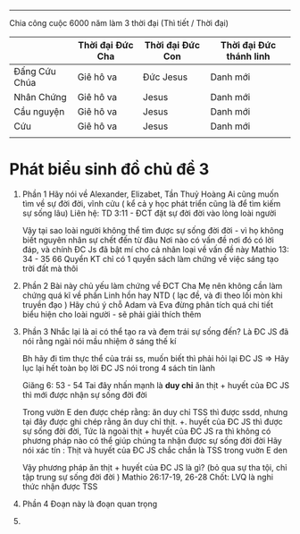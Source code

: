 
---
Chia công cuộc 6000 năm làm 3 thời đại 
(Thì tiết / Thời đại)

|               | Thời đại Đức Cha | Thời đại Đức Con | Thời đại Đức thánh linh |
| ------------- | ---------------- | ---------------- | ----------------------- |
| Đấng Cứu Chúa | Giê hô va        | Đức Jesus        | Danh mới                |
| Nhân Chứng    | Giê hô va        | Jesus            | Danh mới                |
| Cầu nguyện    | Giê hô va        | Jesus            | Danh mới                |
| Cứu           | Giê hô va        | Jesus            | Danh mới                |
|               |                  |                  |                         |


# Phát biểu sinh đồ chủ đề 3

1. Phần 1
	Hãy nói về Alexander, Elizabet, Tần Thuỷ Hoàng
	Ai cũng muốn tìm về sự đời đời, vĩnh cửu ( kể cả y học phát triển cũng là để tìm kiếm sự sống lâu)
	Liên hệ: TD 3:11 - ĐCT đặt sự đời đời vào lòng loài người

	Vậy tại sao loài người không thể tìm được sự sống đời đời - vì họ không biết nguyên nhân sự chết đến từ đâu
	Nơi nào có vấn đề nơi đó có lời đáp, và chính ĐC Js đã bật mí cho cả nhân loại về vấn đề này 
	Mathio 13: 34 - 35
	66 Quyển KT chỉ có 1 quyển sách làm chứng về việc sáng tạo trời đất mà thôi 
2. Phần 2
	Bài này chủ yếu làm chứng về ĐCT Cha Mẹ nên không cần làm chứng quá kĩ về phần Linh hồn hay NTD ( lạc đề, và đi theo lối mòn khi truyền đạo )
	Hãy chú ý chỗ Adam và Eva đừng phân tích quá chi tiết biểu hiện cho loài người - sẽ phải giải thích thêm 
3. Phần 3
	Nhắc lại là ai có thể tạo ra và đem trái sự sống đến? Là ĐC JS đã nói rằng ngài nói mầu nhiệm ở sáng thế kí 

	Bh hãy đi tìm thực thể của trái ss, muốn biết thì phải hỏi lại ĐC JS => Hãy lục lại hết toàn bọ lời ĐC JS nói trong 4 sách tin lành

	Giăng 6: 53 - 54
	Tai đây nhấn mạnh là **duy chỉ** ăn thịt + huyết của ĐC JS thì mới được nhận sự sống đời đời 

	Trong vườn E den được chép rằng: ăn duy chỉ TSS thì được ssdd, nhưng tại đây được ghi chép rằng ăn duy chỉ thịt. +. huyết của ĐC JS thì được sự sống đời đời,
	Tức là ngoài thịt + huyết của ĐC JS ra thì không có phương pháp nào có thể giúp chúng ta nhận được sự sống đời đời
	Hãy nói xác tín : Thịt và huyết của ĐC JS chắc chắn là TSS trong vuờn E den 

	Vậy phương pháp ăn thịt + huyết của ĐC JS là gì?
	(bỏ qua sự tha tội, chỉ tập trung sự sống đời đời )
	Mathio 26:17-19, 26-28
	Chốt: LVQ là nghi thức nhận được TSS 
	
4.  Phần 4 
	Đoạn này là đoạn quan trọng
5. 

